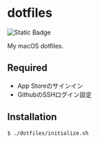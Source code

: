 
# dotfiles

![Static Badge](https://img.shields.io/badge/Ventura-13.4.1-orange?style=for-the-badge&logo=apple&labelColor=000)

My macOS dotfiles.

## Required

- App Storeのサインイン
- GithubのSSHログイン設定

## Installation

`$ ./dotfiles/initialize.sh`
